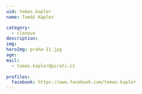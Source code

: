 ```yaml
---
uid: tomas.kapler
name: Tomáš Kapler

category:
  - clenove  
description:  
img:
heroImg: praha-11.jpg  
age: 
mail:
  - tomas.kapler@pirati.cz
 
profiles:
  facebook: https://www.facebook.com/tomas.kapler
---
```



